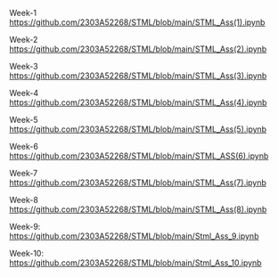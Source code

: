 Week-1
https://github.com/2303A52268/STML/blob/main/STML_Ass(1).ipynb

Week-2
https://github.com/2303A52268/STML/blob/main/STML_Ass(2).ipynb

Week-3
https://github.com/2303A52268/STML/blob/main/STML_Ass(3).ipynb

Week-4
https://github.com/2303A52268/STML/blob/main/STML_Ass(4).ipynb

Week-5
https://github.com/2303A52268/STML/blob/main/STML_Ass(5).ipynb

Week-6
https://github.com/2303A52268/STML/blob/main/STML_ASS(6).ipynb

Week-7
https://github.com/2303A52268/STML/blob/main/STML_Ass(7).ipynb

Week-8
https://github.com/2303A52268/STML/blob/main/STML_Ass(8).ipynb

Week-9:
https://github.com/2303A52268/STML/blob/main/Stml_Ass_9.ipynb

Week-10:
https://github.com/2303A52268/STML/blob/main/Stml_Ass_10.ipynb

